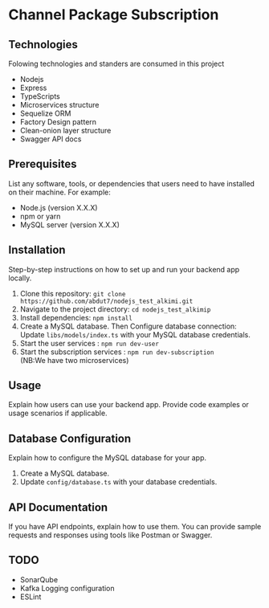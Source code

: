 # Channel Package Subscription

## Technologies

Folowing technologies and standers are consumed in this project

- Nodejs
- Express
- TypeScripts
- Microservices structure
- Sequelize ORM
- Factory Design pattern
- Clean-onion layer structure
- Swagger API docs


## Prerequisites

List any software, tools, or dependencies that users need to have installed on their machine. For example:

- Node.js (version X.X.X)
- npm or yarn
- MySQL server (version X.X.X)

## Installation

Step-by-step instructions on how to set up and run your backend app locally.

1. Clone this repository: `git clone https://github.com/abdut7/nodejs_test_alkimi.git`
2. Navigate to the project directory: `cd nodejs_test_alkimip`
3. Install dependencies: `npm install` 
4. Create a MySQL database. Then Configure database connection: 
   Update `libs/models/index.ts` with your MySQL database credentials.
5. Start the user services   : `npm run dev-user`
6. Start the subscription services   : `npm run dev-subscription`  
(NB:We have two microservices)

## Usage

Explain how users can use your backend app. Provide code examples or usage scenarios if applicable.

## Database Configuration

Explain how to configure the MySQL database for your app.

1. Create a MySQL database.
2. Update `config/database.ts` with your database credentials.

## API Documentation

If you have API endpoints, explain how to use them. You can provide sample requests and responses using tools like Postman or Swagger.

## TODO

- SonarQube 
- Kafka Logging configuration
- ESLint